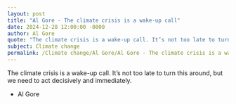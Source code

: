 ```yaml
---
layout: post
title: "Al Gore - The climate crisis is a wake-up call"
date: 2024-12-28 12:00:00 -0000
author: Al Gore
quote: "The climate crisis is a wake-up call. It’s not too late to turn this around, but we need to act decisively and immediately."
subject: Climate change
permalink: /Climate change/Al Gore/Al Gore - The climate crisis is a wake-up call
---
```


The climate crisis is a wake-up call. It’s not too late to turn this around, but we need to act decisively and immediately.

- Al Gore
